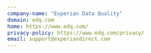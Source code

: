 ```yaml
---
company-name: "Experian Data Quality"
domain: edq.com
home: https://www.edq.com/
privacy-policy: https://www.edq.com/privacy/
email: support@experiandirect.com
---
```




